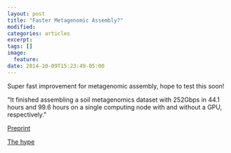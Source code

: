 ```yaml
---
layout: post
title: "Faster Metagenomic Assembly?"
modified:
categories: articles
excerpt:
tags: []
image:
  feature:
date: 2014-10-09T15:23:49-05:00
---
```


Super fast improvement for metagenomic assembly, hope to test this soon!


"It finished assembling a soil metagenomics dataset with 252Gbps in 44.1 hours and 99.6 hours on a single computing node with and without a GPU, respectively."

[Preprint](http://arxiv.org/abs/1409.7208)

[The hype](https://twitter.com/pathogenomenick/status/515390848230760448)
